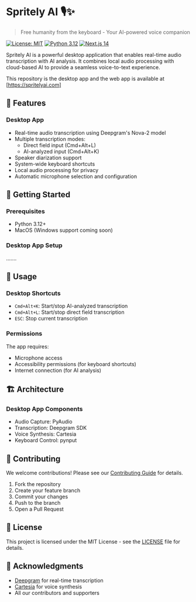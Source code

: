 # Spritely AI 🎙️✨
> Free humanity from the keyboard - Your AI-powered voice companion

[![License: MIT](https://img.shields.io/badge/License-MIT-yellow.svg)](https://opensource.org/licenses/MIT)
[![Python 3.12](https://img.shields.io/badge/python-3.12-blue.svg)](https://www.python.org/downloads/)
[![Next.js 14](https://img.shields.io/badge/next.js-14-black.svg)](https://nextjs.org/)

Spritely AI is a powerful desktop application that enables real-time audio transcription with AI analysis. It combines local audio processing with cloud-based AI to provide a seamless voice-to-text experience.

This repository is the desktop app and the web app is available at [https://spritelyai.com]
## 🌟 Features

### Desktop App
- Real-time audio transcription using Deepgram's Nova-2 model
- Multiple transcription modes:
  - Direct field input (Cmd+Alt+L)
  - AI-analyzed input (Cmd+Alt+K)
- Speaker diarization support
- System-wide keyboard shortcuts
- Local audio processing for privacy
- Automatic microphone selection and configuration

## 🚀 Getting Started

### Prerequisites
- Python 3.12+
- MacOS (Windows support coming soon)

### Desktop App Setup

.......


## 🎯 Usage

### Desktop Shortcuts
- `Cmd+Alt+K`: Start/stop AI-analyzed transcription
- `Cmd+Alt+L`: Start/stop direct field transcription
- `ESC`: Stop current transcription

### Permissions
The app requires:
- Microphone access
- Accessibility permissions (for keyboard shortcuts)
- Internet connection (for AI analysis)

## 🏗️ Architecture

### Desktop App Components
- Audio Capture: PyAudio
- Transcription: Deepgram SDK
- Voice Synthesis: Cartesia
- Keyboard Control: pynput

## 🤝 Contributing

We welcome contributions! Please see our [Contributing Guide](CONTRIBUTING.md) for details.

1. Fork the repository
2. Create your feature branch
3. Commit your changes
4. Push to the branch
5. Open a Pull Request

## 📝 License

This project is licensed under the MIT License - see the [LICENSE](LICENSE) file for details.

## 🙏 Acknowledgments

- [Deepgram](https://deepgram.com/) for real-time transcription
- [Cartesia](https://cartesia.io/) for voice synthesis
- All our contributors and supporters
